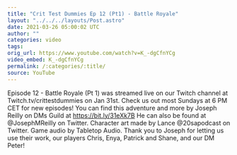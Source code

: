 ```yaml
---
title: "Crit Test Dummies Ep 12 (Pt1) - Battle Royale"
layout: "../../../layouts/Post.astro"
date: 2021-03-26 05:00:02 UTC
author: ""
categories: video
tags: 
orig_url: https://www.youtube.com/watch?v=K_-dgCfnYCg
video_embed: K_-dgCfnYCg
permalink: /:categories/:title/
source: YouTube
---
```

Episode 12 - Battle Royale (Pt 1) was streamed live on our Twitch channel at Twitch.tv/crittestdummies on Jan 31st. Check us out most Sundays at 6 PM CET for new episodes! You can find this adventure and more by Joseph Reilly on DMs Guild at https://bit.ly/31eXk7B He can also be found at @JosephMReilly on Twitter. Character art made by Lance @20sapodcast on Twitter. Game audio by Tabletop Audio. Thank you to Joseph for letting us use their work, our players Chris, Enya, Patrick and Shane, and our DM Peter!